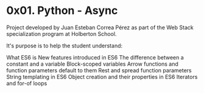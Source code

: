 # 0x01. Python - Async

Project developed by Juan Esteban Correa Pérez as part of the Web Stack specialization program at Holberton School.

It's purpose is to help the student understand:

What ES6 is
New features introduced in ES6
The difference between a constant and a variable
Block-scoped variables
Arrow functions and function parameters default to them
Rest and spread function parameters
String templating in ES6
Object creation and their properties in ES6
Iterators and for-of loops
